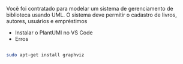 Você foi contratado para modelar um sistema de gerenciamento de biblioteca
usando UML. O sistema deve permitir o cadastro de livros, autores, usuários e
empréstimos


- Instalar o PlantUMl no VS Code
- Erros

```bash

sudo apt-get install graphviz
```
